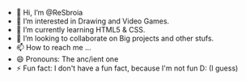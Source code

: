 - 👋 Hi, I’m @ReSbroia
- 👀 I’m interested in Drawing and Video Games.
- 🌱 I’m currently learning HTML5 & CSS.
- 💞️ I’m looking to collaborate on Big projects and other stufs.
- 📫 How to reach me ...
- 😄 Pronouns: The anc/ient one
- ⚡ Fun fact: I don't have a fun fact, because I'm not fun D: (I guess)

<!---
ReSbroia/ReSbroia is a ✨ special ✨ repository because its `README.md` (this file) appears on your GitHub profile.
You can click the Preview link to take a look at your changes.
--->
